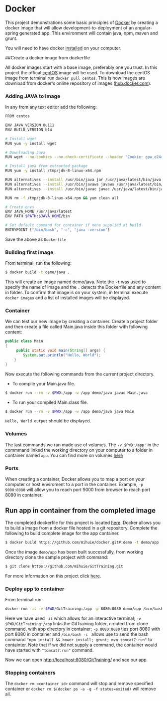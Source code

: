 # Docker

This project demonstrations some basic principles of [Docker](https://www.docker.com/) by creating a docker image that will allow development-to-deployment of an angular-spring generated app. This environment will contain java, npm, maven and grunt. 

You will need to have docker [installed](https://www.docker.com/products/overview) on your computer.

##Create a docker image from dockerfile

All docker images start with a base image, preferably one you trust. In this project the offical [centOS](https://hub.docker.com/_/centos/) image will be used. To download the centOS image from terminal run `docker pull centos`. This is how images are download from docker's online repository of images ([hub.docker.com](https://hub.docker.com)).

### Adding JAVA to image

In any from any text editor add the following:
```bash
FROM centos

ENV JAVA_VERSION 8u111
ENV BUILD_VERSION b14

# Install wget
RUN yum -y install wget

# Downloading Java
RUN wget --no-cookies --no-check-certificate --header "Cookie: gpw_e24=http%3A%2F%2Fwww.oracle.com%2F; oraclelicense=accept-securebackup-cookie" "http://download.oracle.com/otn-pub/java/jdk/$JAVA_VERSION-$BUILD_VERSION/jdk-$JAVA_VERSION-linux-x64.rpm" -O /tmp/jdk-8-linux-x64.rpm

# Install java from extracted package
RUN yum -y install /tmp/jdk-8-linux-x64.rpm 

RUN alternatives --install /usr/bin/java jar /usr/java/latest/bin/java 200000
RUN alternatives --install /usr/bin/javaws javaws /usr/java/latest/bin/javaws 200000
RUN alternatives --install /usr/bin/javac javac /usr/java/latest/bin/javac 200000

RUN rm -f /tmp/jdk-8-linux-x64.rpm && yum clean all

# Create envs
ENV JAVA_HOME /usr/java/latest
ENV PATH $PATH:$JAVA_HOME/bin

# Set default command for container if none supplied at build
ENTRYPOINT ["/bin/bash", "-c", "java -version"]

```

Save the above as `Dockerfile`

### Building first image

From terminal, run the following:
```bash
$ docker build -t demo/java .
```

This will create an image named demo/java. Note the `-t` was used to specify the name of image and the `.` detects the Dockerfile and any content in folder. To confirm that image is on your system, in terminal execute `docker images` and a list of installed images will be displayed.

### Container

We can test our new image by creating a container. Create a project folder and then create a file called Main.java inside this folder with following content:
```java
public class Main
{
     public static void main(String[] args) {
        System.out.println("Hello, World");
    }
}
```


Now execute the following commands from the current project directory.
* To compile your Main.java file. 
```bash 
$ docker run --rm -v $PWD:/app -w /app demo/java javac Main.java
```

* To run your compiled Main.class file. 
```bash 
$ docker run --rm -v $PWD:/app -w /app demo/java java Main
```

`Hello, World output` should be displayed.

### Volumes

The last commands we ran made use of volumes. The `-v $PWD:/app'` in the commmand linked the working directory on your computer to a folder in container named `app`.
You can find more on volumes [here](https://docs.docker.com/engine/tutorials/dockervolumes/)


### Ports

When creating a container, Docker allows you to map a port on your computer or host enviroment to a port in the container. Example, `-p 9000:8080` will allow you to reach port 9000 from browser to reach port 8080 in container.

## Run app in container from the completed image

The completed dockerfile for this project is located [here](/demo). Docker allows you to build a image from a docker file hosted in a git repository. Complete the following to build complete image for the app container.

```bash
$ docker build https://github.com/mihuie/docker.git#:demo -t demo/app

```

Once the image `demo/app` has been built successfully, from working directory clone the sample project with command:

```bash
$ git clone https://github.com/mihuie/GitTraining.git
```

For more information on this project click [here](https://github.com/mihuie/GitTraining).
### Deploy app to container

From terminal run:
```bash
docker run -it -v $PWD/GitTraining:/app -p 8080:8080 demo/app /bin/bash -c "npm install && bower install; grunt; mvn tomcat7:run"
```

Here we have used `-it` which allows for an interactive terminal; `-v $PWD/GitTraining:/app` links the GitTraining folder, created from clone command, with app directory in container; `-p 8080:8080` ties port 8080 with port 8080 in container and `/bin/bash -c ` allows use to send the bash command `"npm install && bower install; grunt; mvn tomcat7:run"` to containter. Note that if we did not supply a command, the container would have started with `"tomcat7:run"` command. 


Now we can open [http://localhost:8080/GitTraining/](http://localhost:8080/GitTraining/) and see our app. 

### Stopping containers

The `docker rm <container id>` command will stop and remove specified container or `docker rm $(docker ps -a -q -f status=exited)` will remove all.